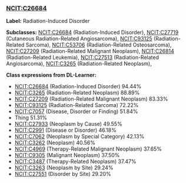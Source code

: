 
### [NCIT:C26684](http://purl.obolibrary.org/obo/NCIT_C26684)
**Label:** Radiation-Induced Disorder

**Subclasses:** [NCIT:C26684](http://purl.obolibrary.org/obo/NCIT_C26684) (Radiation-Induced Disorder), [NCIT:C27719](http://purl.obolibrary.org/obo/NCIT_C27719) (Cutaneous Radiation-Related Angiosarcoma), [NCIT:C93125](http://purl.obolibrary.org/obo/NCIT_C93125) (Radiation-Related Sarcoma), [NCIT:C53706](http://purl.obolibrary.org/obo/NCIT_C53706) (Radiation-Related Osteosarcoma), [NCIT:C27209](http://purl.obolibrary.org/obo/NCIT_C27209) (Radiation-Related Malignant Neoplasm), [NCIT:C26814](http://purl.obolibrary.org/obo/NCIT_C26814) (Radiation-Related Leukemia), [NCIT:C27513](http://purl.obolibrary.org/obo/NCIT_C27513) (Radiation-Related Angiosarcoma), [NCIT:C3265](http://purl.obolibrary.org/obo/NCIT_C3265) (Radiation-Related Neoplasm), 

**Class expressions from DL-Learner:**

- [NCIT:C26684](http://purl.obolibrary.org/obo/NCIT_C26684) (Radiation-Induced Disorder) 94.44%
- [NCIT:C3265](http://purl.obolibrary.org/obo/NCIT_C3265) (Radiation-Related Neoplasm) 88.89%
- [NCIT:C27209](http://purl.obolibrary.org/obo/NCIT_C27209) (Radiation-Related Malignant Neoplasm) 83.33%
- [NCIT:C93125](http://purl.obolibrary.org/obo/NCIT_C93125) (Radiation-Related Sarcoma) 72.22%
- [NCIT:C7057](http://purl.obolibrary.org/obo/NCIT_C7057) (Disease, Disorder or Finding) 51.84%
- Thing 51.31%
- [NCIT:C27933](http://purl.obolibrary.org/obo/NCIT_C27933) (Neoplasm by Cause) 49.55%
- [NCIT:C2991](http://purl.obolibrary.org/obo/NCIT_C2991) (Disease or Disorder) 46.18%
- [NCIT:C7062](http://purl.obolibrary.org/obo/NCIT_C7062) (Neoplasm by Special Category) 42.13%
- [NCIT:C3262](http://purl.obolibrary.org/obo/NCIT_C3262) (Neoplasm) 40.56%
- [NCIT:C4969](http://purl.obolibrary.org/obo/NCIT_C4969) (Therapy-Related Malignant Neoplasm) 37.65%
- [NCIT:C9305](http://purl.obolibrary.org/obo/NCIT_C9305) (Malignant Neoplasm) 37.50%
- [NCIT:C3487](http://purl.obolibrary.org/obo/NCIT_C3487) (Therapy-Related Neoplasm) 37.47%
- [NCIT:C3263](http://purl.obolibrary.org/obo/NCIT_C3263) (Neoplasm by Site) 29.24%
- [NCIT:C27551](http://purl.obolibrary.org/obo/NCIT_C27551) (Disorder by Site) 29.20%


